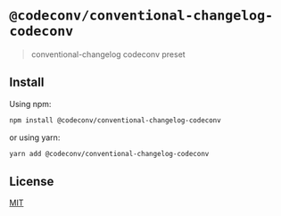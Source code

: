 # `@codeconv/conventional-changelog-codeconv`

> conventional-changelog codeconv preset

## Install

Using npm:

```bash
npm install @codeconv/conventional-changelog-codeconv
```

or using yarn:

```bash
yarn add @codeconv/conventional-changelog-codeconv
```

## License

[MIT](LICENSE)
